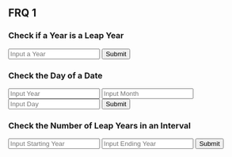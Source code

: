 ## FRQ 1
<p id="test"></p>





<script>

function numberOfLeapYears(year1, year2) {
    
    result = document.getElementById("numberOfLeapYearsResult");

    // Fetch data from API
    fetch('https://samayacsa.tk/api/calendar/numberOfLeapYears/' + year1 + "/" + year2)
    .then(response => response.json())
    .then(data => {

        console.log(data);

        result.innerHTML = "Leap Years between " + year1 + "and " + year2 + ": " + data.count;

    })
}

function getYear1(){
    let inputYear1 = document.getElementById("inputYear1").value;
    return inputYear1;
}

function getYear2(){
    let inputYear2 = document.getElementById("inputYear2").value;
    return inputYear2;
}

function getYear(){
    let inputYear = document.getElementById("inputYear").value;
    return inputYear;
}

function getMonth(){
    let inputMonth = document.getElementById("inputMonth").value;
    return inputMonth;
}

function getDay(){
    let inputDay = document.getElementById("inputDay").value;
    return inputDay;
}


function date(year, month, day) {
    
    result = document.getElementById("dateResult");

    // Fetch data from API
    fetch('https://samayacsa.tk/api/calendar/date/' + year + "/" + month + "/" + day)
    .then(response => response.json())
    .then(data => {

        console.log(data);

        result.innerHTML = "Day of Week: " + data.date;

    })
}


function isLeapYear(yearparam) {
    
    result = document.getElementById("isLeapYearResult");

    // Fetch data from API
    fetch('https://samayacsa.tk/api/calendar/isLeapYear/' + yearparam)
    .then(response => response.json())
    .then(data => {

        console.log(data);

        result.innerHTML = data.isLeapYear;

    })
}

</script>

### Check if a Year is a Leap Year
<input id="inputYear" placeholder="Input a Year">
<button onclick="isLeapYear(getYear())">Submit</button>
<p id="isLeapYearResult"></p>

### Check the Day of a Date
<input id="inputYear3" placeholder="Input Year">
    <input id="inputMonth" placeholder="Input Month">
    <input id="inputDay" placeholder="Input Day">
    <button onclick="date(getYear3(), getMonth(),getDay())">Submit</button>
<p id="dateResult"></p>

### Check the Number of Leap Years in an Interval
<input id="inputYear1" placeholder="Input Starting Year">
    <input id="inputYear2" placeholder="Input Ending Year">
    <button onclick="numberOfLeapYears(getYear1(), getYear2())">Submit</button>
<p id="numberOfLeapYearsResult"></p>
